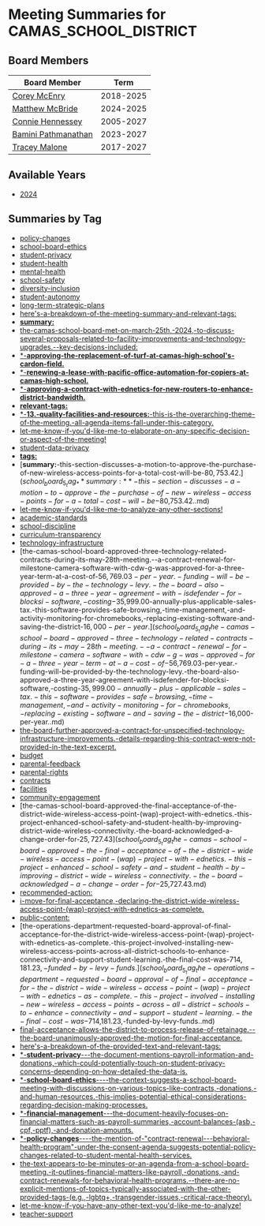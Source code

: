 # Meeting Summaries for CAMAS_SCHOOL_DISTRICT

## Board Members

| Board Member       | Term           |
|--------------------|----------------|
| [Corey McEnry](board_member_21.md) | 2018-2025 |
| [Matthew McBride](board_member_22.md) | 2024-2025 |
| [Connie Hennessey](board_member_23.md) | 2005-2027 |
| [Bamini Pathmanathan](board_member_24.md) | 2023-2027 |
| [Tracey Malone](board_member_25.md) | 2017-2027 |

## Available Years
- [2024](school_board_5_year_2024.md)

## Summaries by Tag
- [policy-changes](school_board_5_tag_policy-changes.md)
- [school-board-ethics](school_board_5_tag_school-board-ethics.md)
- [student-privacy](school_board_5_tag_student-privacy.md)
- [student-health](school_board_5_tag_student-health.md)
- [mental-health](school_board_5_tag_mental-health.md)
- [school-safety](school_board_5_tag_school-safety.md)
- [diversity-inclusion](school_board_5_tag_diversity-inclusion.md)
- [student-autonomy](school_board_5_tag_student-autonomy.md)
- [long-term-strategic-plans](school_board_5_tag_long-term-strategic-plans.md)
- [here's-a-breakdown-of-the-meeting-summary-and-relevant-tags:](school_board_5_tag_here's-a-breakdown-of-the-meeting-summary-and-relevant-tags:.md)
- [**summary:**](school_board_5_tag_**summary:**.md)
- [the-camas-school-board-met-on-march-25th,-2024,-to-discuss-several-proposals-related-to-facility-improvements-and-technology-upgrades.--key-decisions-included:](school_board_5_tag_the-camas-school-board-met-on-march-25th,-2024,-to-discuss-several-proposals-related-to-facility-improvements-and-technology-upgrades.--key-decisions-included:.md)
- [*-**approving-the-replacement-of-turf-at-camas-high-school's-cardon-field.**](school_board_5_tag_*-**approving-the-replacement-of-turf-at-camas-high-school's-cardon-field.**.md)
- [*-**renewing-a-lease-with-pacific-office-automation-for-copiers-at-camas-high-school.**](school_board_5_tag_*-**renewing-a-lease-with-pacific-office-automation-for-copiers-at-camas-high-school.**.md)
- [*-**approving-a-contract-with-ednetics-for-new-routers-to-enhance-district-bandwidth.**](school_board_5_tag_*-**approving-a-contract-with-ednetics-for-new-routers-to-enhance-district-bandwidth.**.md)
- [**relevant-tags:**](school_board_5_tag_**relevant-tags:**.md)
- [*-**13.-quality-facilities-and-resources:**-this-is-the-overarching-theme-of-the-meeting.-all-agenda-items-fall-under-this-category.](school_board_5_tag_*-**13.-quality-facilities-and-resources:**-this-is-the-overarching-theme-of-the-meeting.-all-agenda-items-fall-under-this-category..md)
- [let-me-know-if-you'd-like-me-to-elaborate-on-any-specific-decision-or-aspect-of-the-meeting!](school_board_5_tag_let-me-know-if-you'd-like-me-to-elaborate-on-any-specific-decision-or-aspect-of-the-meeting!.md)
- [student-data-privacy](school_board_5_tag_student-data-privacy.md)
- [**tags:**](school_board_5_tag_**tags:**.md)
- [**summary:**-this-section-discusses-a-motion-to-approve-the-purchase-of-new-wireless-access-points-for-a-total-cost-will-be-$80,753.42.](school_board_5_tag_**summary:**-this-section-discusses-a-motion-to-approve-the-purchase-of-new-wireless-access-points-for-a-total-cost-will-be-$80,753.42..md)
- [let-me-know-if-you'd-like-me-to-analyze-any-other-sections!](school_board_5_tag_let-me-know-if-you'd-like-me-to-analyze-any-other-sections!.md)
- [academic-standards](school_board_5_tag_academic-standards.md)
- [school-discipline](school_board_5_tag_school-discipline.md)
- [curriculum-transparency](school_board_5_tag_curriculum-transparency.md)
- [technology-infrastructure](school_board_5_tag_technology-infrastructure.md)
- [the-camas-school-board-approved-three-technology-related-contracts-during-its-may-28th-meeting.--a-contract-renewal-for-milestone-camera-software-with-cdw-g-was-approved-for-a-three-year-term-at-a-cost-of-$56,769.03-per-year.-funding-will-be-provided-by-the-technology-levy.-the-board-also-approved-a-three-year-agreement-with-isdefender-for-blocksi-software,-costing-$35,999.00-annually-plus-applicable-sales-tax.-this-software-provides-safe-browsing,-time-management,-and-activity-monitoring-for-chromebooks,-replacing-existing-software-and-saving-the-district-$16,000-per-year.](school_board_5_tag_the-camas-school-board-approved-three-technology-related-contracts-during-its-may-28th-meeting.--a-contract-renewal-for-milestone-camera-software-with-cdw-g-was-approved-for-a-three-year-term-at-a-cost-of-$56,769.03-per-year.-funding-will-be-provided-by-the-technology-levy.-the-board-also-approved-a-three-year-agreement-with-isdefender-for-blocksi-software,-costing-$35,999.00-annually-plus-applicable-sales-tax.-this-software-provides-safe-browsing,-time-management,-and-activity-monitoring-for-chromebooks,-replacing-existing-software-and-saving-the-district-$16,000-per-year..md)
- [the-board-further-approved-a-contract-for-unspecified-technology-infrastructure-improvements.-details-regarding-this-contract-were-not-provided-in-the-text-excerpt.](school_board_5_tag_the-board-further-approved-a-contract-for-unspecified-technology-infrastructure-improvements.-details-regarding-this-contract-were-not-provided-in-the-text-excerpt..md)
- [budget](school_board_5_tag_budget.md)
- [parental-feedback](school_board_5_tag_parental-feedback.md)
- [parental-rights](school_board_5_tag_parental-rights.md)
- [contracts](school_board_5_tag_contracts.md)
- [facilities](school_board_5_tag_facilities.md)
- [community-engagement](school_board_5_tag_community-engagement.md)
- [the-camas-school-board-approved-the-final-acceptance-of-the-district-wide-wireless-access-point-(wap)-project-with-ednetics.-this-project-enhanced-school-safety-and-student-health-by-improving-district-wide-wireless-connectivity.-the-board-acknowledged-a-change-order-for-$25,727.43](school_board_5_tag_the-camas-school-board-approved-the-final-acceptance-of-the-district-wide-wireless-access-point-(wap)-project-with-ednetics.-this-project-enhanced-school-safety-and-student-health-by-improving-district-wide-wireless-connectivity.-the-board-acknowledged-a-change-order-for-$25,727.43.md)
- [recommended-action:](school_board_5_tag_recommended-action:.md)
- [i-move-for-final-acceptance,-declaring-the-district-wide-wireless-access-point-(wap)-project-with-ednetics-as-complete.](school_board_5_tag_i-move-for-final-acceptance,-declaring-the-district-wide-wireless-access-point-(wap)-project-with-ednetics-as-complete..md)
- [public-content:](school_board_5_tag_public-content:.md)
- [the-operations-department-requested-board-approval-of-final-acceptance-for-the-district-wide-wireless-access-point-(wap)-project-with-ednetics-as-complete.-this-project-involved-installing-new-wireless-access-points-across-all-district-schools-to-enhance-connectivity-and-support-student-learning.-the-final-cost-was-$714,181.23,-funded-by-levy-funds.](school_board_5_tag_the-operations-department-requested-board-approval-of-final-acceptance-for-the-district-wide-wireless-access-point-(wap)-project-with-ednetics-as-complete.-this-project-involved-installing-new-wireless-access-points-across-all-district-schools-to-enhance-connectivity-and-support-student-learning.-the-final-cost-was-$714,181.23,-funded-by-levy-funds..md)
- [final-acceptance-allows-the-district-to-process-release-of-retainage.--the-board-unanimously-approved-the-motion-for-final-acceptance.](school_board_5_tag_final-acceptance-allows-the-district-to-process-release-of-retainage.--the-board-unanimously-approved-the-motion-for-final-acceptance..md)
- [here's-a-breakdown-of-the-provided-text-and-relevant-tags:](school_board_5_tag_here's-a-breakdown-of-the-provided-text-and-relevant-tags:.md)
- [*-**student-privacy**---the-document-mentions-payroll-information-and-donations,-which-could-potentially-touch-on-student-privacy-concerns-depending-on-how-detailed-the-data-is.](school_board_5_tag_*-**student-privacy**---the-document-mentions-payroll-information-and-donations,-which-could-potentially-touch-on-student-privacy-concerns-depending-on-how-detailed-the-data-is..md)
- [*-**school-board-ethics**----the-context-suggests-a-school-board-meeting-with-discussions-on-various-topics-like-contracts,-donations,-and-human-resources.-this-implies-potential-ethical-considerations-regarding-decision-making-processes.](school_board_5_tag_*-**school-board-ethics**----the-context-suggests-a-school-board-meeting-with-discussions-on-various-topics-like-contracts,-donations,-and-human-resources.-this-implies-potential-ethical-considerations-regarding-decision-making-processes..md)
- [*-**financial-management**---the-document-heavily-focuses-on-financial-matters-such-as-payroll-summaries,-account-balances-(asb,-cpf,-pptf),-and-donation-amounts.](school_board_5_tag_*-**financial-management**---the-document-heavily-focuses-on-financial-matters-such-as-payroll-summaries,-account-balances-(asb,-cpf,-pptf),-and-donation-amounts..md)
- [*-**policy-changes**----the-mention-of-"contract-renewal---behavioral-health-program"-under-the-consent-agenda-suggests-potential-policy-changes-related-to-student-mental-health-services.](school_board_5_tag_*-**policy-changes**----the-mention-of-"contract-renewal---behavioral-health-program"-under-the-consent-agenda-suggests-potential-policy-changes-related-to-student-mental-health-services..md)
- [the-text-appears-to-be-minutes-or-an-agenda-from-a-school-board-meeting.-it-outlines-financial-matters-like-payroll,-donations,-and-contract-renewals-for-behavioral-health-programs.--there-are-no-explicit-mentions-of-topics-typically-associated-with-the-other-provided-tags-(e.g.,-lgbtq+,-transgender-issues,-critical-race-theory).](school_board_5_tag_the-text-appears-to-be-minutes-or-an-agenda-from-a-school-board-meeting.-it-outlines-financial-matters-like-payroll,-donations,-and-contract-renewals-for-behavioral-health-programs.--there-are-no-explicit-mentions-of-topics-typically-associated-with-the-other-provided-tags-(e.g.,-lgbtq+,-transgender-issues,-critical-race-theory)..md)
- [let-me-know-if-you-have-any-other-text-you'd-like-me-to-analyze!](school_board_5_tag_let-me-know-if-you-have-any-other-text-you'd-like-me-to-analyze!.md)
- [teacher-support](school_board_5_tag_teacher-support.md)
